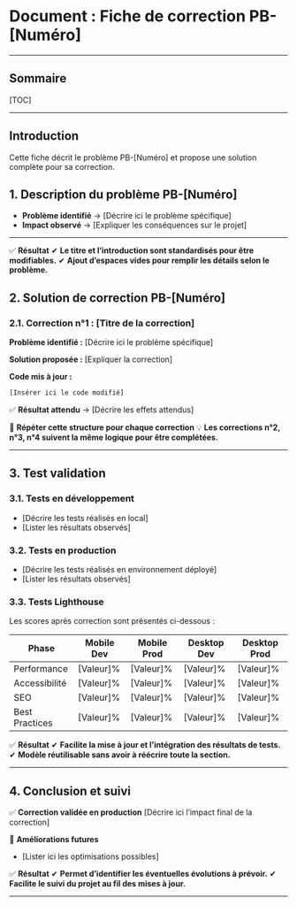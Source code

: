 # Document : Fiche de correction PB-[Numéro]

---

## Sommaire

[TOC]

---

## Introduction

Cette fiche décrit le problème PB-[Numéro] et propose une solution complète pour sa correction.

## 1. Description du problème PB-[Numéro]

- **Problème identifié** → [Décrire ici le problème spécifique]
- **Impact observé** → [Expliquer les conséquences sur le projet]

---

✅ **Résultat**
✔ **Le titre et l’introduction sont standardisés pour être modifiables.**
✔ **Ajout d’espaces vides pour remplir les détails selon le problème.**

## 2. Solution de correction PB-[Numéro]

### 2.1. Correction n°1 : [Titre de la correction]

**Problème identifié :**
[Décrire ici le problème spécifique]

**Solution proposée :**
[Expliquer la correction]

**Code mis à jour :**

```typescript
[Insérer ici le code modifié]
```

✅ **Résultat attendu** → [Décrire les effets attendus]

📌 **Répéter cette structure pour chaque correction**
💡 **Les corrections n°2, n°3, n°4 suivent la même logique pour être complétées.**

---

## 3. Test validation

### 3.1. Tests en développement

- [Décrire les tests réalisés en local]
- [Lister les résultats observés]

### 3.2. Tests en production

- [Décrire les tests réalisés en environnement déployé]
- [Lister les résultats observés]

### 3.3. Tests Lighthouse

Les scores après correction sont présentés ci-dessous :

| Phase | Mobile Dev | Mobile Prod | Desktop Dev | Desktop Prod |
|-------|-----------|------------|------------|------------|
| Performance | [Valeur]% | [Valeur]% | [Valeur]% | [Valeur]% |
| Accessibilité | [Valeur]% | [Valeur]% | [Valeur]% | [Valeur]% |
| SEO | [Valeur]% | [Valeur]% | [Valeur]% | [Valeur]% |
| Best Practices | [Valeur]% | [Valeur]% | [Valeur]% | [Valeur]% |

✅ **Résultat**
✔ **Facilite la mise à jour et l’intégration des résultats de tests.**
✔ **Modèle réutilisable sans avoir à réécrire toute la section.**

---

## 4. Conclusion et suivi

✅ **Correction validée en production**
[Décrire ici l’impact final de la correction]

🚀 **Améliorations futures**

- [Lister ici les optimisations possibles]

✅ **Résultat**
✔ **Permet d’identifier les éventuelles évolutions à prévoir.**
✔ **Facilite le suivi du projet au fil des mises à jour.**

---
